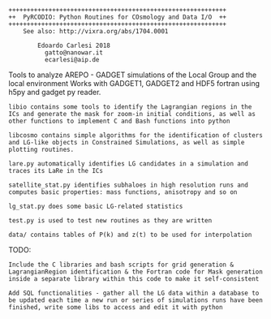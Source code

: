 

	++++++++++++++++++++++++++++++++++++++++++++++++++++++++++++
	++  PyRCODIO: Python Routines for COsmology and Data I/O  ++
	++++++++++++++++++++++++++++++++++++++++++++++++++++++++++++
		See also: http://vixra.org/abs/1704.0001

			Edoardo Carlesi 2018
			  gatto@nanowar.it
			  ecarlesi@aip.de

Tools to analyze AREPO - GADGET simulations of the Local Group and the local environment Works with GADGET1, GADGET2 and HDF5 fortran using h5py and gadget py reader.

    libio contains some tools to identify the Lagrangian regions in the ICs and generate the mask for zoom-in initial conditions, as well as other functions to implement C and Bash functions into python

    libcosmo contains simple algorithms for the identification of clusters and LG-like objects in Constrained Simulations, as well as simple plotting routines.

    lare.py automatically identifies LG candidates in a simulation and traces its LaRe in the ICs

    satellite_stat.py identifies subhaloes in high resolution runs and computes basic properties: mass functions, anisotropy and so on

    lg_stat.py does some basic LG-related statistics

    test.py is used to test new routines as they are written

    data/ contains tables of P(k) and z(t) to be used for interpolation

TODO:

    Include the C libraries and bash scripts for grid generation & LagrangianRegion identification & the Fortran code for Mask generation inside a separate library within this code to make it self-consistent

    Add SQL functionalities - gather all the LG data within a database to be updated each time a new run or series of simulations runs have been finished, write some libs to access and edit it with python


